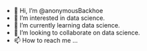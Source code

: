 - 👋 Hi, I’m @anonymousBackhoe
- 👀 I’m interested in data science.
- 🌱 I’m currently learning data science.
- 💞️ I’m looking to collaborate on data science.
- 📫 How to reach me ...

<!---
anonymousBackhoe/anonymousBackhoe is a ✨ special ✨ repository because its `README.md` (this file) appears on your GitHub profile.
You can click the Preview link to take a look at your changes.
--->
